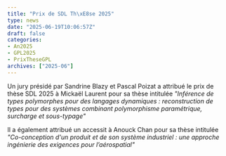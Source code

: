 ```yaml
---
title: "Prix de SDL Th\xE8se 2025"
type: news
date: "2025-06-19T10:06:57Z"
draft: false
categories:
- An2025
- GPL2025
- PrixTheseGPL
archives: ["2025-06"]
---
```


Un jury présidé par Sandrine Blazy et Pascal Poizat a attribué le prix de thèse SDL 2025 à Mickaël Laurent pour sa thèse intitulée _"Inférence de types polymorphes pour des langages dynamiques : reconstruction de types pour des systèmes combinant polymorphisme paramétrique, surcharge et sous-typage"_

Il a également attribué un accessit à Anouck Chan pour sa thèse intitulée _"Co-conception d'un produit et de son système industriel : une approche ingénierie des exigences pour l’aérospatial"_
